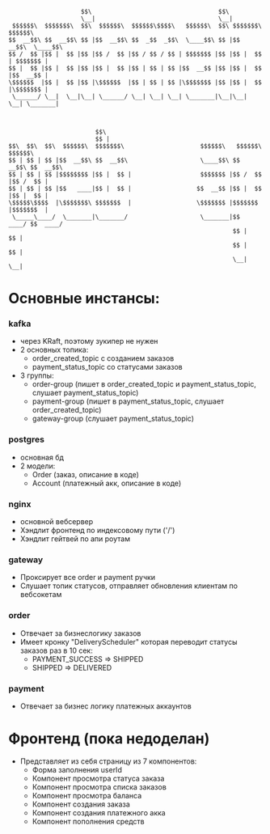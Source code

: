 ```
                    $$\                                   $$\                     
                    \__|                                  \__|                    
 $$$$$$\  $$$$$$$\  $$\  $$$$$$\  $$$$$$\$$$$\   $$$$$$\  $$\ $$$$$$$\   $$$$$$\  
$$  __$$\ $$  __$$\ $$ |$$  __$$\ $$  _$$  _$$\  \____$$\ $$ |$$  __$$\  \____$$\ 
$$ /  $$ |$$ |  $$ |$$ |$$ /  $$ |$$ / $$ / $$ | $$$$$$$ |$$ |$$ |  $$ | $$$$$$$ |
$$ |  $$ |$$ |  $$ |$$ |$$ |  $$ |$$ | $$ | $$ |$$  __$$ |$$ |$$ |  $$ |$$  __$$ |
\$$$$$$  |$$ |  $$ |$$ |\$$$$$$  |$$ | $$ | $$ |\$$$$$$$ |$$ |$$ |  $$ |\$$$$$$$ |
 \______/ \__|  \__|\__| \______/ \__| \__| \__| \_______|\__|\__|  \__| \_______|
                                                                                  
                                                                                  
                                                                                  
                        $$\                                                       
                        $$ |                                                      
$$\  $$\  $$\  $$$$$$\  $$$$$$$\                     $$$$$$\   $$$$$$\   $$$$$$\  
$$ | $$ | $$ |$$  __$$\ $$  __$$\                    \____$$\ $$  __$$\ $$  __$$\ 
$$ | $$ | $$ |$$$$$$$$ |$$ |  $$ |                   $$$$$$$ |$$ /  $$ |$$ /  $$ |
$$ | $$ | $$ |$$   ____|$$ |  $$ |                  $$  __$$ |$$ |  $$ |$$ |  $$ |
\$$$$$\$$$$  |\$$$$$$$\ $$$$$$$  |                  \$$$$$$$ |$$$$$$$  |$$$$$$$  |
 \_____\____/  \_______|\_______/                    \_______|$$  ____/ $$  ____/ 
                                                              $$ |      $$ |      
                                                              $$ |      $$ |      
                                                              \__|      \__|      
```

# Основные инстансы:
### kafka 
- через KRaft, поэтому зукипер не нужен
- 2 основных топика: 
  - order_created_topic с созданием заказов 
  - payment_status_topic со статусами заказов
- 3 группы:
  - order-group (пишет в order_created_topic и payment_status_topic, слушает payment_status_topic)
  - payment-group (пишет в payment_status_topic, слушает order_created_topic)
  - gateway-group (слушает payment_status_topic)

### postgres
- основная бд
- 2 модели:
  - Order (заказ, описание в коде)
  - Account (платежный акк, описание в коде)

### nginx
- основной вебсервер
- Хэндлит фронтенд по индексовому пути ('/')
- Хэндлит гейтвей по апи роутам

### gateway
- Проксирует все order и payment ручки
- Слушает топик статусов, отправляет обновления клиентам по вебсокетам

### order 
- Отвечает за бизнеслогику заказов
- Имеет кронку "DeliveryScheduler" которая переводит статусы заказов раз в 10 сек:
  - PAYMENT_SUCCESS => SHIPPED
  - SHIPPED => DELIVERED
  
### payment
- Отвечает за бизнес логику платежных аккаунтов

# Фронтенд (пока недоделан)
- Представляет из себя страницу из 7 компонентов:
  - Форма заполнения userId
  - Компонент просмотра статуса заказа
  - Компонент просмотра списка заказов
  - Компонент просмотра баланса
  - Компонент создания заказа
  - Компонент создания платежного акка
  - Компонент пополнения средств

